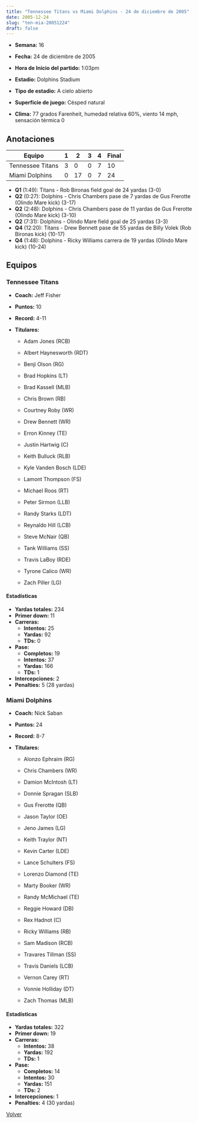 ```yaml
---
title: "Tennessee Titans vs Miami Dolphins - 24 de diciembre de 2005"
date: 2005-12-24
slug: "ten-mia-20051224"
draft: false
---
```


* **Semana:** 16
* **Fecha:** 24 de diciembre de 2005

* **Hora de Inicio del partido:** 1:03pm
* **Estadio:** Dolphins Stadium
* **Tipo de estadio:** A cielo abierto
* **Superficie de juego:** Césped natural
* **Clima:** 77 grados Farenheit, humedad relativa 60%, viento 14 mph, sensación térmica 0





## Anotaciones
| Equipo | 1 | 2 | 3 | 4 | Final |
|--------|---|---|---|---|-------|
| Tennessee Titans  | 3 | 0 | 0 | 7  | 10 |
| Miami Dolphins  | 0 | 17 | 0 | 7  | 24 |
* **Q1** (1:49): Titans - Rob Bironas field goal de 24 yardas (3-0)
* **Q2** (0:27): Dolphins - Chris Chambers pase de 7 yardas de Gus Frerotte (Olindo Mare kick) (3-17)
* **Q2** (2:48): Dolphins - Chris Chambers pase de 11 yardas de Gus Frerotte (Olindo Mare kick) (3-10)
* **Q2** (7:31): Dolphins - Olindo Mare field goal de 25 yardas (3-3)
* **Q4** (12:20): Titans - Drew Bennett pase de 55 yardas de Billy Volek (Rob Bironas kick) (10-17)
* **Q4** (1:48): Dolphins - Ricky Williams carrera de 19 yardas (Olindo Mare kick) (10-24)


## Equipos


### Tennessee Titans
* **Coach:** Jeff Fisher
* **Puntos:** 10
* **Record:** 4-11
* **Titulares:** 

  * Adam Jones (RCB) 

  * Albert Haynesworth (RDT) 

  * Benji Olson (RG) 

  * Brad Hopkins (LT) 

  * Brad Kassell (MLB) 

  * Chris Brown (RB) 

  * Courtney Roby (WR) 

  * Drew Bennett (WR) 

  * Erron Kinney (TE) 

  * Justin Hartwig (C) 

  * Keith Bulluck (RLB) 

  * Kyle Vanden Bosch (LDE) 

  * Lamont Thompson (FS) 

  * Michael Roos (RT) 

  * Peter Sirmon (LLB) 

  * Randy Starks (LDT) 

  * Reynaldo Hill (LCB) 

  * Steve McNair (QB) 

  * Tank Williams (SS) 

  * Travis LaBoy (RDE) 

  * Tyrone Calico (WR) 

  * Zach Piller (LG) 

#### Estadísticas
* **Yardas totales:** 234
* **Primer down:** 11
* **Carreras:**
  * **Intentos:** 25
  * **Yardas:** 92
  * **TDs:** 0
* **Pase:**
  * **Completos:** 19
  * **Intentos:** 37
  * **Yardas:** 166
  * **TDs:** 1
* **Intercepciones:** 2
* **Penalties:** 5 (28 yardas)

### Miami Dolphins
* **Coach:** Nick Saban
* **Puntos:** 24
* **Record:** 8-7
* **Titulares:** 

  * Alonzo Ephraim (RG) 

  * Chris Chambers (WR) 

  * Damion McIntosh (LT) 

  * Donnie Spragan (SLB) 

  * Gus Frerotte (QB) 

  * Jason Taylor (OE) 

  * Jeno James (LG) 

  * Keith Traylor (NT) 

  * Kevin Carter (LDE) 

  * Lance Schulters (FS) 

  * Lorenzo Diamond (TE) 

  * Marty Booker (WR) 

  * Randy McMichael (TE) 

  * Reggie Howard (DB) 

  * Rex Hadnot (C) 

  * Ricky Williams (RB) 

  * Sam Madison (RCB) 

  * Travares Tillman (SS) 

  * Travis Daniels (LCB) 

  * Vernon Carey (RT) 

  * Vonnie Holliday (DT) 

  * Zach Thomas (MLB) 

#### Estadísticas
* **Yardas totales:** 322
* **Primer down:** 19
* **Carreras:**
  * **Intentos:** 38
  * **Yardas:** 192
  * **TDs:** 1
* **Pase:**
  * **Completos:** 14
  * **Intentos:** 30
  * **Yardas:** 151
  * **TDs:** 2
* **Intercepciones:** 1
* **Penalties:** 4 (30 yardas)


[Volver](/historia/2005)
